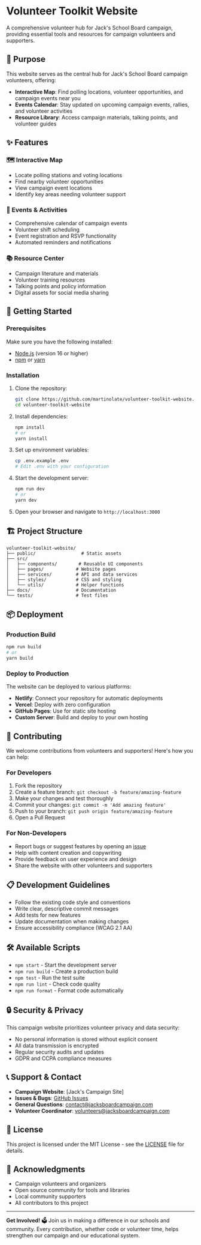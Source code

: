 # Volunteer Toolkit Website

A comprehensive volunteer hub for Jack's School Board campaign, providing essential tools and resources for campaign volunteers and supporters.

## 🎯 Purpose

This website serves as the central hub for Jack's School Board campaign volunteers, offering:
- **Interactive Map**: Find polling locations, volunteer opportunities, and campaign events near you
- **Events Calendar**: Stay updated on upcoming campaign events, rallies, and volunteer activities
- **Resource Library**: Access campaign materials, talking points, and volunteer guides

## ✨ Features

### 🗺️ Interactive Map
- Locate polling stations and voting locations
- Find nearby volunteer opportunities
- View campaign event locations
- Identify key areas needing volunteer support

### 📅 Events & Activities
- Comprehensive calendar of campaign events
- Volunteer shift scheduling
- Event registration and RSVP functionality
- Automated reminders and notifications

### 📚 Resource Center
- Campaign literature and materials
- Volunteer training resources
- Talking points and policy information
- Digital assets for social media sharing

## 🚀 Getting Started

### Prerequisites

Make sure you have the following installed:
- [Node.js](https://nodejs.org/) (version 16 or higher)
- [npm](https://www.npmjs.com/) or [yarn](https://yarnpkg.com/)

### Installation

1. Clone the repository:
   ```bash
   git clone https://github.com/martinolate/volunteer-toolkit-website.git
   cd volunteer-toolkit-website
   ```

2. Install dependencies:
   ```bash
   npm install
   # or
   yarn install
   ```

3. Set up environment variables:
   ```bash
   cp .env.example .env
   # Edit .env with your configuration
   ```

4. Start the development server:
   ```bash
   npm run dev
   # or
   yarn dev
   ```

5. Open your browser and navigate to `http://localhost:3000`

## 🏗️ Project Structure

```
volunteer-toolkit-website/
├── public/                 # Static assets
├── src/
│   ├── components/        # Reusable UI components
│   ├── pages/            # Website pages
│   ├── services/         # API and data services
│   ├── styles/           # CSS and styling
│   └── utils/            # Helper functions
├── docs/                 # Documentation
└── tests/                # Test files
```

## 📦 Deployment

### Production Build

```bash
npm run build
# or
yarn build
```

### Deploy to Production

The website can be deployed to various platforms:

- **Netlify**: Connect your repository for automatic deployments
- **Vercel**: Deploy with zero configuration
- **GitHub Pages**: Use for static site hosting
- **Custom Server**: Build and deploy to your own hosting

## 🤝 Contributing

We welcome contributions from volunteers and supporters! Here's how you can help:

### For Developers

1. Fork the repository
2. Create a feature branch: `git checkout -b feature/amazing-feature`
3. Make your changes and test thoroughly
4. Commit your changes: `git commit -m 'Add amazing feature'`
5. Push to your branch: `git push origin feature/amazing-feature`
6. Open a Pull Request

### For Non-Developers

- Report bugs or suggest features by opening an [issue](https://github.com/martinolate/volunteer-toolkit-website/issues)
- Help with content creation and copywriting
- Provide feedback on user experience and design
- Share the website with other volunteers and supporters

## 📋 Development Guidelines

- Follow the existing code style and conventions
- Write clear, descriptive commit messages
- Add tests for new features
- Update documentation when making changes
- Ensure accessibility compliance (WCAG 2.1 AA)

## 🛠️ Available Scripts

- `npm start` - Start the development server
- `npm run build` - Create a production build
- `npm test` - Run the test suite
- `npm run lint` - Check code quality
- `npm run format` - Format code automatically

## 🔒 Security & Privacy

This campaign website prioritizes volunteer privacy and data security:
- No personal information is stored without explicit consent
- All data transmission is encrypted
- Regular security audits and updates
- GDPR and CCPA compliance measures

## 📞 Support & Contact

- **Campaign Website**: [Jack's Campaign Site]
- **Issues & Bugs**: [GitHub Issues](https://github.com/martinolate/volunteer-toolkit-website/issues)
- **General Questions**: contact@jacksboardcampaign.com
- **Volunteer Coordinator**: volunteers@jacksboardcampaign.com

## 📄 License

This project is licensed under the MIT License - see the [LICENSE](LICENSE) file for details.

## 🙏 Acknowledgments

- Campaign volunteers and organizers
- Open source community for tools and libraries
- Local community supporters
- All contributors to this project

---

**Get Involved!** 🗳️ Join us in making a difference in our schools and community. Every contribution, whether code or volunteer time, helps strengthen our campaign and our educational system.